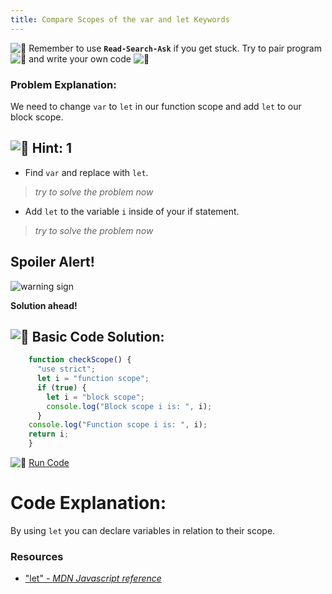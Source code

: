 ```yaml
---
title: Compare Scopes of the var and let Keywords
---
```


![:triangular_flag_on_post:](https://forum.freecodecamp.com/images/emoji/emoji_one/triangular_flag_on_post.png?v=3 ":triangular_flag_on_post:") Remember to use <a>**`Read-Search-Ask`**</a> if you get stuck. Try to pair program ![:busts_in_silhouette:](https://forum.freecodecamp.com/images/emoji/emoji_one/busts_in_silhouette.png?v=3 ":busts_in_silhouette:") and write your own code ![:pencil:](https://forum.freecodecamp.com/images/emoji/emoji_one/pencil.png?v=3 ":pencil:")

### Problem Explanation:

We need to change `var` to `let` in our function scope and add `let` to our block scope.

## ![:speech_balloon:](https://forum.freecodecamp.com/images/emoji/emoji_one/speech_balloon.png?v=3 ":speech_balloon:") Hint: 1

*   Find `var` and replace with `let`.

> _try to solve the problem now_

*   Add `let` to the variable `i` inside of your if statement.

> _try to solve the problem now_

## Spoiler Alert!

![warning sign](//discourse-user-assets.s3.amazonaws.com/original/2X/2/2d6c412a50797771301e7ceabd554cef4edcd74d.gif)

**Solution ahead!**

## ![:beginner:](https://forum.freecodecamp.com/images/emoji/emoji_one/beginner.png?v=3 ":beginner:") Basic Code Solution:
```javascript
    function checkScope() {
      "use strict";
      let i = "function scope";
      if (true) {
        let i = "block scope";
        console.log("Block scope i is: ", i);
      }
    console.log("Function scope i is: ", i);
    return i;
    }
```
![:rocket:](https://forum.freecodecamp.com/images/emoji/emoji_one/rocket.png?v=3 ":rocket:") <a href='https://codepen.io/dylantyates/pen/wxwxRd' target='_blank' rel='nofollow'>Run Code</a>


# Code Explanation:

By using `let` you can declare variables in relation to their scope.

### Resources
- ["let" - *MDN Javascript reference*](https://developer.mozilla.org/en-US/docs/Glossary/Boolean)


<!--stackedit_data:
eyJoaXN0b3J5IjpbLTE4NTQ4NTkyNTMsNTE0NjMxNDA5LC0xNz
Q4Njc5OTIzLDEwMTkzODI5MjUsLTk4OTgxOTY0NywtMTUzMTEw
ODMyOSwtMTExODk3OTg1MiwxNDY2NzAxNTc0LDEyMjE1ODk2Ni
wxMjcyMDQxMDI0LDEzMDY5MTgzNDUsNjA2NzM3NzUzLDg1ODEz
ODAwLDEwMTE4ODExOTUsMTA2NTg3MzA5Nyw0NjMzMjAyNjgsMT
kxMjUzNTQ0MywtNTkzODcyMDUyLC02Mzk1MzU5MjAsNTc4MjUw
MDAwXX0=
-->